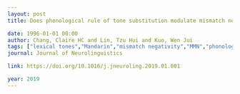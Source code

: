 ```yaml
---
layout: post
title: Does phonological rule of tone substitution modulate mismatch negativity?

date: 1996-01-01 00:00
author: Chang, Claire HC and Lin, Tzu Hui and Kuo, Wen Jui
tags: ["lexical tones","Mandarin","mismatch negativity","MMN","phonological rule","tone sandhi","Taiwanese"]
journal: Journal of Neurolinguistics

link: https://doi.org/10.1016/j.jneuroling.2019.01.001

year: 2019
---
```



